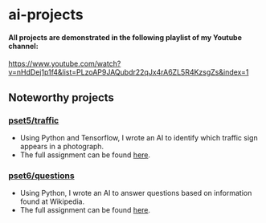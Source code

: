 # ai-projects

#### All projects are demonstrated in the following playlist of my Youtube channel:
https://www.youtube.com/watch?v=nHdDej1p1f4&list=PLzoAP9JAQubdr22qJx4rA6ZL5R4KzsgZs&index=1

## Noteworthy projects

### [pset5/traffic](https://github.com/LucasNeroneRillo/ai-projects/tree/main/pset5/traffic/)
* Using Python and Tensorflow, I wrote an AI to identify which traffic sign appears in a photograph.
* The full assignment can be found [here](https://cs50.harvard.edu/ai/2020/projects/5/traffic/).

### [pset6/questions](https://github.com/LucasNeroneRillo/ai-projects/tree/main/pset6/questions/)
* Using Python, I wrote an AI to answer questions based on information found at Wikipedia.
* The full assignment can be found [here](https://cs50.harvard.edu/ai/2020/projects/6/questions/).
